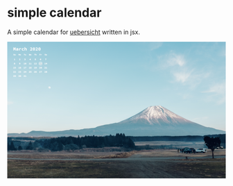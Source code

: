 # simple calendar
A simple calendar for [uebersicht](http://tracesof.net/uebersicht/) written in jsx.  

  
![](./screenshot.png)
